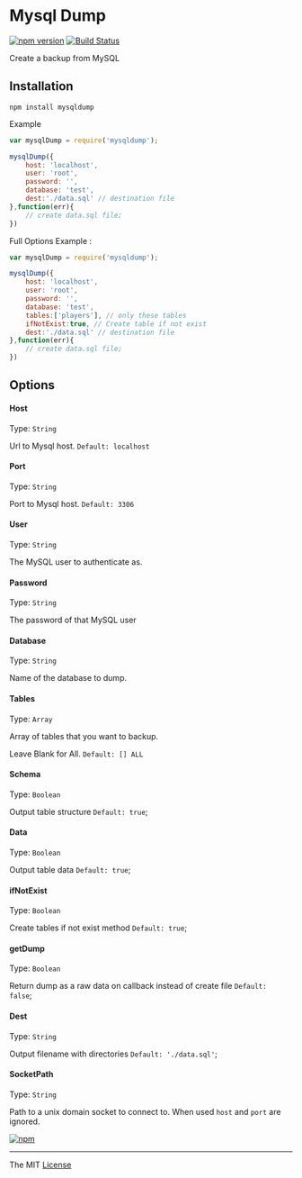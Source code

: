 # Mysql Dump

[![npm version](https://badge.fury.io/js/mysqldump.svg)](http://badge.fury.io/js/mysqldump) [![Build Status](https://travis-ci.org/webcaetano/mysqldump.svg?branch=master)](https://travis-ci.org/webcaetano/mysqldump)

Create a backup from MySQL

## Installation

```
npm install mysqldump
```

Example 
```javascript
var mysqlDump = require('mysqldump');

mysqlDump({
	host: 'localhost',
	user: 'root',
	password: '',
	database: 'test',
	dest:'./data.sql' // destination file
},function(err){
	// create data.sql file;
})
```

Full Options Example :

```javascript
var mysqlDump = require('mysqldump');

mysqlDump({
	host: 'localhost',
	user: 'root',
	password: '',
	database: 'test',
	tables:['players'], // only these tables 
	ifNotExist:true, // Create table if not exist
	dest:'./data.sql' // destination file
},function(err){
	// create data.sql file;
})
```


## Options


#### Host

Type: `String`

Url to Mysql host. `Default: localhost`

#### Port

Type: `String`

Port to Mysql host. `Default: 3306`

#### User

Type: `String`

The MySQL user to authenticate as.

#### Password

Type: `String`

The password of that MySQL user

#### Database

Type: `String`

Name of the database to dump.

#### Tables 

Type: `Array`

Array of tables that you want to backup.

Leave Blank for All. `Default: [] ALL`

#### Schema 

Type: `Boolean`

Output table structure `Default: true`;

#### Data 

Type: `Boolean`

Output table data `Default: true`;

#### ifNotExist 

Type: `Boolean`

Create tables if not exist method `Default: true`;

#### getDump 

Type: `Boolean`

Return dump as a raw data on callback instead of create file `Default: false`;

#### Dest 

Type: `String`

Output filename with directories `Default: './data.sql'`;

#### SocketPath

Type: `String`

Path to a unix domain socket to connect to. When used `host` and `port` are ignored.

[![npm](https://nodei.co/npm/mysqldump.png?downloads=true&downloadRank=true&stars=true)](https://www.npmjs.com/package/mysqldump)

---------------------------------

The MIT [License](https://raw.githubusercontent.com/webcaetano/mysqldump/master/LICENSE.md)
